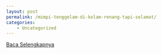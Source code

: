 ```yaml
---
layout: post
permalink: /mimpi-tenggelam-di-kolam-renang-tapi-selamat/
categories:
    - Uncategorized
---
```


[Baca Selengkapnya](/08)
